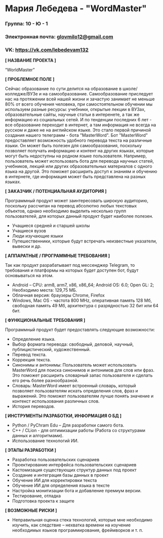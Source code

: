 # Мария Лебедева - "WordMaster"


### Группа: 10 - Ю - 1
### Электронная почта: glovmilo12@gmail.com
### VK: https://vk.com/lebedevam132


**[ НАЗВАНИЕ ПРОЕКТА ]**

“WorldMaster”

**[ ПРОБЛЕМНОЕ ПОЛЕ ]**

Сейчас образование по сути делится на образование в школе/колледже/ВУЗе и на самообразование. Самообразование приследует нас на протяжении всей нашей жизни и зачастую занимает не меньше 80% от всего обучения человека, при самостоятельном обучении мы используем разные ресурсы: учебники,  открытые лекции в ВУЗах, образовательные сайты, научные статьи в интеренете, а так же информацию из социальных сетей. И по тенденции последних 6 лет - все образование переходит в интернет, а там информация не всегда на русском и даже не на английском языке. Это стало первой причиной создания нашего телеграмм - бота "MasterWord". Бот "MasterWord" предоставляет возможность удобного перевода текста на различные языки. Он может быть полезен для самообразования, поскольку позволяет получать информацию и контент на других языках, которые могут быть недоступны на родном языке пользователя. Например, пользователь может использовать бота для перевода научных статей, учебников, лекций или других образовательных материалов с одного языка на другой. Это поможет расширить доступ к знаниям и обучению в интернете, где информация может быть представлена на разных языках.

**[ ЗАКАЗЧИК / ПОТЕНЦИАЛЬНАЯ АУДИТОРИЯ ]**

Программный продукт может заинтересовать широкую аудиторию, поскольку рассчитан на перевод абсолютно любых текстовых объектов, однако необходимо выделить несколько групп пользователей, для которых данный продукт будет наиболее полезен. 

* Учащиеся средней и старшей школы
* Учащиеся вузов 
* Люди изучающие языки
* Путешественники, которые будут встречать неизвестные указатели, вывески и др.

**[ АППАРАТНЫЕ / ПРОГРАММНЫЕ ТРЕБОВАНИЯ ]** 

Так как продукт разрабатывает под мессенджер Telegram, то требования и платформы на которых будет доступен бот, будут основываться на этом.

* Android – CPU: arm8, arm7, x86, x86_64; Android OS: 6.0; Open GL: 2; Необходимо места: 129,75 МБ.
* Облачная версия: браузеры Chrome, Firefox
* Windows, Mac OS - частота 800 MHz, оперативная память 128 Мб, свободная память 49 Мб, архитектура с разрядностью 32 бит или 64 бит.

**[ ФУНКЦИОНАЛЬНЫЕ ТРЕБОВАНИЯ ]**

Программный продукт будет предоставлять следующие возможности:
* Определение языка.
* Выбор формата перевода: свободный, деловой, научный, публицистический, художественный.
* Перевод текста.
* Коррекция текста.
* Синонимы и антонимы: Пользователь может использовать MasterWord для поиска синонимов и антонимов для слов или фраз. Это поможет расширить словарный запас пользователя и сделать его речь более разнообразной.
* Словарь: MasterWord имеет встроенный словарь, который позволяет пользователям искать определения слов, фраз и выражений. Это поможет пользователям лучше понять значение и контекст использования различных слов.
* История переводов.

**[ ИНСТРУМЕНТЫ РАЗРАБОТКИ, ИНФОРМАЦИЯ О БД ]**

*	Python / PyChram Edu – Для разработки самого бота.
*	С++ / CLion - для оптимизации работы (Работа со структурами данных и алгоритмами).   
*	Использование технологий ИИ.

**[ ЭТАПЫ РАЗРАБОТКИ ]**

*	Разработка пользовательских сценариев
*	Проектирование интерфейса пользовательских сценариев
*	Кастомизация существующих структур данных под проект
*	Создание и интеграция базы данных в проект
*	Обучение ИИ для корректировки текста
* Обучение ИИ для определения языка в тексте
* Настройка монитизации бота и добавление премиум версии.
*	Тестирование, отладка
*	Подготовка проекта к защите

**[ ВОЗМОЖНЫЕ РИСКИ ]**

*	Неправильная оценка стека технологий, которые мне необходимо изучить, как следствие – нехватка времени на изучение    необходимых языков программирования, фреймворков и т. п.
